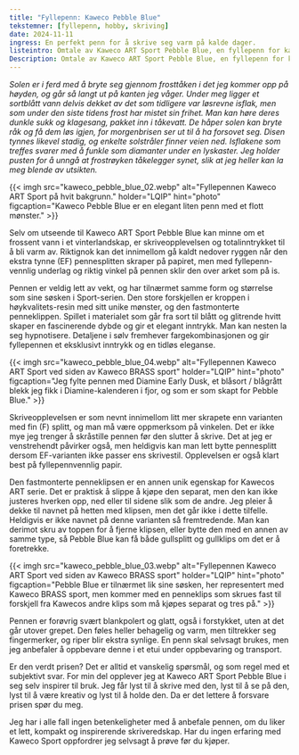 ```yaml
---
title: "Fyllepenn: Kaweco Pebble Blue"
tekstemner: [fyllepenn, hobby, skriving]
date: 2024-11-11
ingress: En perfekt penn for å skrive seg varm på kalde dager.
listeintro: Omtale av Kaweco ART Sport Pebble Blue, en fyllepenn for kalde vinterdager.
Description: Omtale av Kaweco ART Sport Pebble Blue, en fyllepenn for kalde vinterdager.
---
```


*Solen er i ferd med å bryte seg gjennom frosttåken i det jeg kommer opp på høyden, og går så langt ut på kanten jeg våger. Under meg ligger et sortblått vann delvis dekket av det som tidligere var løsrevne isflak, men som under den siste tidens frost har mistet sin frihet. Man kan høre deres dunkle sukk og klagesang, pakket inn i tåkevatt. De håper solen kan bryte råk og få dem løs igjen, for morgenbrisen ser ut til å ha forsovet seg. Disen tynnes likevel stadig, og enkelte solstråler finner veien ned. Isflakene som treffes svarer med å funkle som diamanter under en lyskaster. Jeg holder pusten for å unngå at frostrøyken tåkelegger synet, slik at jeg heller kan la meg blende av utsikten.*

{{< imgh src="kaweco_pebble_blue_02.webp" alt="Fyllepennen Kaweco ART Sport på hvit bakgrunn." holder="LQIP" hint="photo" figcaption="Kaweco Pebble Blue er en elegant liten penn med et flott mønster." >}}

Selv om utseende til Kaweco ART Sport Pebble Blue kan minne om et frossent vann i et vinterlandskap, er skriveopplevelsen og totalinntrykket til å bli varm av. Riktignok kan det innimellom gå kaldt nedover ryggen når den ekstra tynne (EF) pennesplitten skraper på papiret, men med fyllepenn-vennlig underlag og riktig vinkel på pennen sklir den over arket som på is.

Pennen er veldig lett av vekt, og har tilnærmet samme form og størrelse som sine søsken i Sport-serien. Den store forskjellen er kroppen i høykvalitets-resin med sitt unike mønster, og den fastmonterte penneklippen. Spillet i materialet som går fra sort til blått og glitrende hvitt skaper en fascinerende dybde og gir et elegant inntrykk. Man kan nesten la seg hypnotisere. Detaljene i sølv fremhever fargekombinasjonen og gir fyllepennen et eksklusivt inntrykk og en tidløs eleganse.


{{< imgh src="kaweco_pebble_blue_04.webp" alt="Fyllepennen Kaweco ART Sport ved siden av Kaweco BRASS sport" holder="LQIP" hint="photo" figcaption="Jeg fylte pennen med Diamine Early Dusk, et blåsort / blågrått blekk jeg fikk i Diamine-kalenderen i fjor, og som er som skapt for Pebble Blue." >}}

Skriveopplevelsen er som nevnt innimellom litt mer skrapete enn varianten med fin (F) splitt, og man må være oppmerksom på vinkelen. Det er ikke mye jeg trenger å skråstille pennen før den slutter å skrive. Det at jeg er venstrehendt påvirker også, men heldigvis kan man lett bytte pennesplitt dersom EF-varianten ikke passer ens skrivestil. Opplevelsen er også klart best på fyllepennvennlig papir.

Den fastmonterte penneklipsen er en annen unik egenskap for Kawecos ART serie. Det er praktisk å slippe å kjøpe den separat, men den kan ikke justeres hverken opp, ned eller til sidene slik som de andre. Jeg pleier å dekke til navnet på hetten med klipsen, men det går ikke i dette tilfelle. Heldigvis er ikke navnet på denne varianten så fremtredende. Man kan derimot skru av toppen for å fjerne klipsen, eller bytte den med en annen av samme type, så Pebble Blue kan få både gullsplitt og gullklips om det er å foretrekke.

{{< imgh src="kaweco_pebble_blue_03.webp" alt="Fyllepennen Kaweco ART Sport ved siden av Kaweco BRASS sport" holder="LQIP" hint="photo" figcaption="Pebble Blue er tilnærmet lik sine søsken, her representert med Kaweco BRASS sport, men kommer med en penneklips som skrues fast til forskjell fra Kawecos andre klips som må kjøpes separat og tres på." >}}

Pennen er forøvrig svært blankpolert og glatt, også i forstykket, uten at det går utover grepet. Den føles heller behagelig og varm, men tiltrekker seg fingermerker, og riper blir ekstra synlige. En penn skal selvsagt brukes, men jeg anbefaler å oppbevare denne i et etui under oppbevaring og transport.

Er den verdt prisen? Det er alltid et vanskelig spørsmål, og som regel med et subjektivt svar. For min del opplever jeg at Kaweco ART Sport Pebble Blue i seg selv inspirer til bruk. Jeg får lyst til å skrive med den, lyst til å se på den, lyst til å være kreativ og lyst til å holde den. Da er det lettere å forsvare prisen spør du meg.

Jeg har i alle fall ingen betenkeligheter med å anbefale pennen, om du liker et lett, kompakt og inspirerende skriveredskap. Har du ingen erfaring med Kaweco Sport oppfordrer jeg selvsagt å prøve før du kjøper. 
